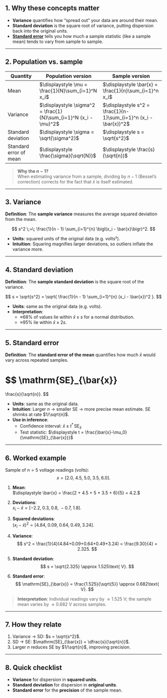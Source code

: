 ## 1. Why these concepts matter

- **Variance** quantifies how “spread out” your data are around their mean.  
- **Standard deviation** is the square root of variance, putting dispersion back into the original units.  
- **[Standard error](https://www.youtube.com/watch?v=A82brFpdr9g&list=LL&index=3)** tells you how much a sample statistic (like a sample mean) tends to vary from sample to sample.

---

## 2. Population vs. sample

| Quantity               | Population version                                     | Sample version                                                |
|------------------------|--------------------------------------------------------|---------------------------------------------------------------|
| Mean                   | $\displaystyle \mu = \frac{1}{N}\sum_{i=1}^N x_i$       | $\displaystyle \bar{x} = \frac{1}{n}\sum_{i=1}^n x_i$          |
| Variance               | $\displaystyle \sigma^2 = \frac{1}{N}\sum_{i=1}^N (x_i - \mu)^2$ | $\displaystyle s^2 = \frac{1}{n-1}\sum_{i=1}^n (x_i - \bar{x})^2$ |
| Standard deviation     | $\displaystyle \sigma = \sqrt{\sigma^2}$               | $\displaystyle s = \sqrt{s^2}$                                |
| Standard error of mean | $\displaystyle \frac{\sigma}{\sqrt{N}}$               | $\displaystyle \frac{s}{\sqrt{n}}$                            |

> **Why the $n-1$?**  
> When estimating variance from a sample, dividing by $n-1$ (Bessel’s correction) corrects for the fact that $\bar{x}$ is itself estimated.

---

## 3. Variance

**Definition**: The **sample variance** measures the average squared deviation from the mean.

$$
s^2 \;=\; \frac{1}{n - 1}
\sum_{i=1}^{n} \bigl(x_i - \bar{x}\bigr)^2.
$$

- **Units**: squared units of the original data (e.g. volts²).  
- **Intuition**: Squaring magnifies larger deviations, so outliers inflate the variance more.

---

## 4. Standard deviation

**Definition**: The **sample standard deviation** is the square root of the variance.

$$
s = \sqrt{s^2}
  = \sqrt{
    \frac{1}{n - 1}
    \sum_{i=1}^{n} (x_i - \bar{x})^2
  }.
$$

- **Units**: same as the original data (e.g. volts).  
- **Interpretation**:  
  - ≈68% of values lie within $\bar{x}\pm s$ for a normal distribution.  
  - ≈95% lie within $\bar{x}\pm2s$.

---

## 5. Standard error

**Definition**: The **standard error of the mean** quantifies how much $\bar{x}$ would vary across repeated samples.

$$
\mathrm{SE}_{\bar{x}}
=
\frac{s}{\sqrt{n}}.
$$

- **Units**: same as the original data.  
- **Intuition**: Larger $n$ → smaller SE → more precise mean estimate. SE shrinks at rate $1/\sqrt{n}$.  
- **Use in inference**:  
  - Confidence interval: $\displaystyle \bar{x}\pm t^*\,\mathrm{SE}_{\bar{x}}$  
  - Test statistic: $\displaystyle t = \frac{\bar{x}-\mu_0}{\mathrm{SE}_{\bar{x}}}$

---

## 6. Worked example

Sample of $n=5$ voltage readings (volts):
$$
x = [2.0,\;4.5,\;5.0,\;3.5,\;6.0].
$$

1. **Mean**:  
   $\displaystyle \bar{x} = \frac{2 + 4.5 + 5 + 3.5 + 6}{5} = 4.2.$

2. **Deviations**:  
   $x_i - \bar{x} = [-2.2,\;0.3,\;0.8,\;-0.7,\;1.8].$

3. **Squared deviations**:  
   $(x_i - \bar{x})^2 = [4.84,\;0.09,\;0.64,\;0.49,\;3.24].$

4. **Variance**:  
   $$
     s^2
     = \frac{1}{4}(4.84+0.09+0.64+0.49+3.24)
     = \frac{9.30}{4}
     = 2.325.
   $$

5. **Standard deviation**:  
   $$
     s = \sqrt{2.325}
       \approx 1.525\text{ V}.
   $$

6. **Standard error**:  
   $$
     \mathrm{SE}_{\bar{x}}
     = \frac{1.525}{\sqrt{5}}
     \approx 0.682\text{ V}.
   $$

> **Interpretation**: Individual readings vary by $\approx1.525$ V; the sample mean varies by $\approx0.682$ V across samples.

---

## 7. How they relate

1. Variance → SD: $s = \sqrt{s^2}$.  
2. SD → SE: $\mathrm{SE}_{\bar{x}} = \dfrac{s}{\sqrt{n}}$.  
3. Larger $n$ reduces SE by $1/\sqrt{n}$, improving precision.

---

## 8. Quick checklist

- **Variance** for dispersion in **squared units**.  
- **Standard deviation** for dispersion in **original units**.  
- **Standard error** for the **precision** of the sample mean.